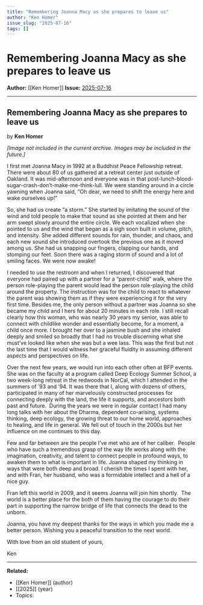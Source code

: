 ```yaml
---
title: "Remembering Joanna Macy as she prepares to leave us"
author: "Ken Homer"
issue_slug: "2025-07-16"
tags: []
---
```


# Remembering Joanna Macy as she prepares to leave us

**Author:** [[Ken Homer]]
**Issue:** [2025-07-16](https://plex.collectivesensecommons.org/2025-07-16/)

---

## Remembering Joanna Macy as she prepares to leave us
by **Ken Homer**

*[Image not included in the current archive. Images may be included in the future.]*

I first met Joanna Macy in 1992 at a Buddhist Peace Fellowship retreat.  There were about 80 of us gathered at a retreat center just outside of Oakland. It was mid-afternoon and everyone was in that post-lunch-blood-sugar-crash-don’t-make-me-think-lull. We were standing around in a circle yawning when Joanna said, “Oh dear, we need to shift the energy here and wake ourselves up!”

So, she had us create “a storm.” She started by imitating the sound of the wind and told people to make that sound as she pointed at them and her arm swept slowly around the entire circle. We each vocalized when she pointed to us and the wind that began as a sigh soon built in volume, pitch, and intensity. She added different sounds for rain, thunder, and chaos, and each new sound she introduced overtook the previous one as it moved among us. She had us snapping our fingers, clapping our hands, and stomping our feet. Soon there was a raging storm of sound and a lot of smiling faces. We were now awake!

I needed to use the restroom and when I returned, I discovered that everyone had paired up with a partner for a “parent-child” walk, where the person role-playing the parent would lead the person role-playing the child around the property. The instruction was for the child to react to whatever the parent was showing them as if they were experiencing it for the very first time. Besides me, the only person without a partner was Joanna so she became my child and I hers for about 20 minutes in each role. I still recall clearly how this woman, who was nearly 30 years my senior, was able to connect with childlike wonder and essentially become, for a moment, a child once more. I brought her over to a jasmine bush and she inhaled deeply and smiled so broadly that I had no trouble discerning what she must’ve looked like when she was but a wee lass. This was the first but not the last time that I would witness her graceful fluidity in assuming different aspects and perspectives on life.

Over the next few years, we would run into each other often at BFP events. She was on the faculty at a program called Deep Ecology Summer School, a two week-long retreat in the redwoods in NorCal, which I attended in the summers of ’93 and ’94. It was there that I, along with dozens of others, participated in many of her marvelously constructed processes for connecting deeply with the land, the life it supports, and ancestors both past and future.  During the years we were in regular contact I had many long talks with her about the Dharma, dependent co-arising, systems thinking, deep ecology, the growing threat to our home world, approaches to healing, and life in general. We fell out of touch in the 2000s but her influence on me continues to this day.

Few and far between are the people I’ve met who are of her caliber.  People who have such a tremendous grasp of the way life works along with the imagination, creativity, and talent to connect people in profound ways, to awaken them to what is important in life. Joanna shaped my thinking in ways that were both deep and broad. I cherish the times I spent with her, and with Fran, her husband, who was a formidable intellect and a hell of a nice guy.

Fran left this world in 2009, and it seems Joanna will join him shortly.  The world is a better place for the both of them having the courage to do their part in supporting the narrow bridge of life that connects the dead to the unborn.

Joanna, you have my deepest thanks for the ways in which you made me a better person. Wishing you a peaceful transition to the next world.

With love from an old student of yours,

Ken

---

**Related:**
- [[Ken Homer]] (author)
- [[2025]] (year)
- Topics: 


